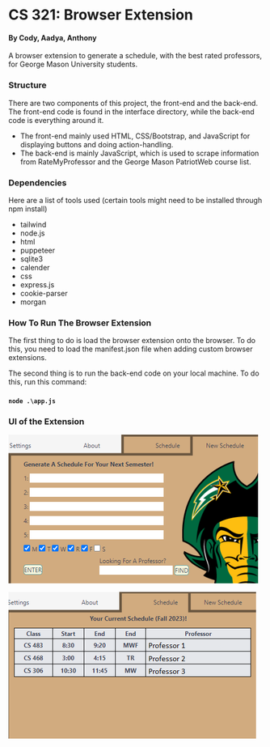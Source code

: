 # CS 321: Browser Extension

#### By Cody, Aadya, Anthony

A browser extension to generate a schedule, with the best rated professors, for George Mason University students.

### Structure
There are two components of this project, the front-end and the back-end. The front-end code is found in the interface directory, while the back-end code is everything around it.
- The front-end mainly used HTML, CSS/Bootstrap, and JavaScript for displaying buttons and doing action-handling.
- The back-end is mainly JavaScript, which is used to scrape information from RateMyProfessor and the George Mason PatriotWeb course list.

### Dependencies
Here are a list of tools used (certain tools might need to be installed through npm install)
- tailwind
- node.js
- html
- puppeteer
- sqlite3
- calender
- css
- express.js
- cookie-parser
- morgan

### How To Run The Browser Extension
The first thing to do is load the browser extension onto the browser. To do this, you need to load the manifest.json file when adding custom browser extensions.

The second thing is to run the back-end code on your local machine. To do this, run this command:
#### `node .\app.js`

### UI of the Extension
![alt text](cs321be1.png)

![alt text](cs321be2.png)